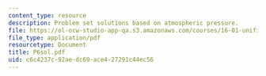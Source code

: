 ```yaml
---
content_type: resource
description: Problem set solutions based on atmospheric pressure.
file: https://ol-ocw-studio-app-qa.s3.amazonaws.com/courses/16-01-unified-engineering-i-ii-iii-iv-fall-2005-spring-2006/c6c4237c92aedc69ace427291c44ec56_P6sol.pdf
file_type: application/pdf
resourcetype: Document
title: P6sol.pdf
uid: c6c4237c-92ae-dc69-ace4-27291c44ec56
---
```

